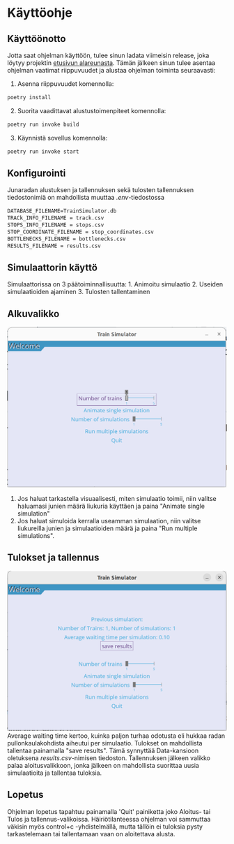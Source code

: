 # Käyttöohje
## Käyttöönotto
Jotta saat ohjelman käyttöön, tulee sinun ladata viimeisin release, joka löytyy projektin [etusivun alareunasta](https://github.com/Samperius/ot-harjoitustyo).
Tämän jälkeen sinun tulee asentaa ohjelman vaatimat riippuvuudet ja alustaa ohjelman toiminta seuraavasti:

1. Asenna riippuvuudet komennolla:

```bash
poetry install
```

2. Suorita vaadittavat alustustoimenpiteet komennolla:

```bash
poetry run invoke build
```

3. Käynnistä sovellus komennolla:

```bash
poetry run invoke start
```

## Konfigurointi
Junaradan alustuksen ja tallennuksen sekä tulosten tallennuksen tiedostonimiä on mahdollista muuttaa _.env_-tiedostossa
```
DATABASE_FILENAME=TrainSimulator.db
TRACk_INFO_FILENAME = track.csv
STOPS_INFO_FILENAME = stops.csv
STOP_COORDINATE_FILENAME = stop_coordinates.csv
BOTTLENECKS_FILENAME = bottlenecks.csv
RESULTS_FILENAME = results.csv
```
## Simulaattorin käyttö
Simulaattorissa on 3 päätoiminnallisuutta: 1. Animoitu simulaatio 2. Useiden simulaatioiden ajaminen 3. Tulosten tallentaminen

## Alkuvalikko
![](https://github.com/Samperius/ot-harjoitustyo/blob/main/train-simulator/dokumentaatio/dokumentaation%20kuvat/aloitusvalikko.png)

1. Jos haluat tarkastella visuaalisesti, miten simulaatio toimii, niin valitse haluamasi junien määrä liukuria käyttäen ja paina "Animate single simulation"
2. Jos haluat simuloida kerralla useamman simulaation, niin valitse liukureilla junien ja simulaatioiden määrä ja paina "Run multiple simulations".

## Tulokset ja tallennus
![](https://github.com/Samperius/ot-harjoitustyo/blob/main/train-simulator/dokumentaatio/dokumentaation%20kuvat/tulokset%20ja%20tallennus.png)
Average waiting time kertoo, kuinka paljon turhaa odotusta eli hukkaa radan pullonkaulakohdista aiheutui per simulaatio.
Tulokset on mahdollista tallentaa painamalla "save results". Tämä synnyttää Data-kansioon oletuksena _results.csv_-nimisen tiedoston. Tallennuksen jälkeen valikko palaa aloitusvalikkoon, jonka jälkeen on mahdollista suorittaa uusia simulaatioita ja tallentaa tuloksia.

## Lopetus
Ohjelman lopetus tapahtuu painamalla 'Quit' painiketta joko Aloitus- tai Tulos ja tallennus-valikoissa.
Häiriötilanteessa ohjelman voi sammuttaa väkisin myös control+c -yhdistelmällä, mutta tällöin ei tuloksia pysty tarkastelemaan tai tallentamaan vaan on aloitettava alusta.








